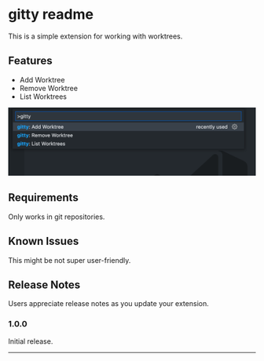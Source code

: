 # gitty readme

This is a simple extension for working with worktrees.

## Features

 - Add Worktree
 - Remove Worktree
 - List Worktrees

![gitty screenshot](screenshot.png)

## Requirements

Only works in git repositories.

## Known Issues

This might be not super user-friendly.

## Release Notes

Users appreciate release notes as you update your extension.

### 1.0.0

Initial release.

-----------------------------------------------------------------------------------------------------------
